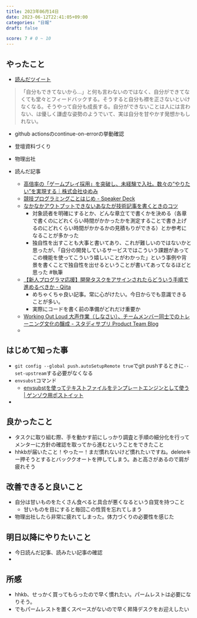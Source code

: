 ```yaml
---
title: 2023年06月14日
date: 2023-06-12T22:41:05+09:00
categories: "日報"
draft: false

score: 7 # 0 ~ 10
---
```


## やったこと

- [読んだツイート](https://twitter.com/sogitani_baigie/status/1663321164536766465?s=12&t=SQObtfulY1LniVJhWEfPSg)
> 「自分もできてないから…」と何も言わないのではなく、自分ができてなくても堂々とフィードバックする。そうすると自分も襟を正さないといけなくなる。そうやって自分も成長する。自分ができないことは人には言わない、は優しく謙虚な姿勢のようでいて、実は自分を甘やかす発想かもしれない。
- github actionsのcontinue-on-errorの挙動確認
- 登壇資料づくり
- 物理出社

- 読んだ記事
	- [高倍率の「ゲームプレイ採用」を突破し、未経験で入社。数々の“やりたい”を実現する｜株式会社ゆめみ](https://www.talent-book.jp/yumemi/stories/51668)
	- [競技プログラミングことはじめ - Speaker Deck](https://speakerdeck.com/e869120/20221122-jing-ji-puroguramingukotohazime)
	- [なかなかアウトプットできないあなたが技術記事を書くときのコツ](https://zenn.dev/meijin/articles/tech-article-output-recommend)
		- 対象読者を明確にするとか、どんな章立てで書くかを決める（各章で書くのにどれくらい時間がかかったかを測定することで書き上げるのにどれくらい時間がかかるかの見積もりができる）とか参考になることが多かった
		- 独自性を出すことも大事と書いてあり、これが難しいのではないかと思ったが、「自分の開発しているサービスではこういう課題があってこの機能を使ってこういう嬉しいことがわかった」という事例や背景を書くことで独自性を出せるということが書いてあってなるほどと思った #執筆
	- [【新人プログラマ応援】開発タスクをアサインされたらどういう手順で進めるべきか - Qiita](https://qiita.com/jnchito/items/017487cd882091494298)
		- めちゃくちゃ良い記事。常に心がけたい。今日からでも意識できることが多い。
		- 実際にコードを書く前の準備がどれだけ重要か
	- [Working Out Loud 大声作業（しなさい）、チームメンバー同士でのトレーニング文化の醸成 - スタディサプリ Product Team Blog](https://blog.studysapuri.jp/entry/2018/11/14/working-out-loud)
	- 

  

## はじめて知った事

- `git config --global push.autoSetupRemote true`でgit pushするときに`--set-upstream`する必要がなくなる
- `envsubst`コマンド
	- [envsubstを使ってテキストファイルをテンプレートエンジンとして使う | ゲンゾウ用ポストイット](https://genzouw.com/entry/2021/01/14/220134/2113/)
- 

  

## 良かったこと

- タスクに取り組む際、手を動かす前にしっかり調査と手順の細分化を行ってメンターに方針の確認を取ってから進むということをできたこと
- hhkbが届いたこと！やったー！まだ慣れないけど慣れたいですね。deleteキー押そうとするとバッククオートを押してしまう。あと高さがあるので肩が疲れそう

  

## 改善できると良いこと

- 自分は甘いものをたくさん食べると具合が悪くなるという自覚を持つこと
	- 甘いものを目にすると毎回この性質を忘れてしまう
- 物理出社したら非常に疲れてしまった。体力づくりの必要性を感じた

  

## 明日以降にやりたいこと

- 今日読んだ記事、読みたい記事の確認
- 

  

## 所感
- hhkb、せっかく買ってもらったので早く慣れたい。パームレストは必要になりそう。
- でもパームレストを置くスペースがないので早く昇降デスクをお迎えしたい

